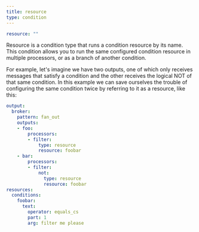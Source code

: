 ```yaml
---
title: resource
type: condition
---
```


```yaml
resource: ""
```

Resource is a condition type that runs a condition resource by its name. This
condition allows you to run the same configured condition resource in multiple
processors, or as a branch of another condition.

For example, let's imagine we have two outputs, one of which only receives
messages that satisfy a condition and the other receives the logical NOT of that
same condition. In this example we can save ourselves the trouble of configuring
the same condition twice by referring to it as a resource, like this:

``` yaml
output:
  broker:
    pattern: fan_out
    outputs:
    - foo:
        processors:
        - filter:
            type: resource
            resource: foobar
    - bar:
        processors:
        - filter:
            not:
              type: resource
              resource: foobar
resources:
  conditions:
    foobar:
      text:
        operator: equals_cs
        part: 1
        arg: filter me please
```

